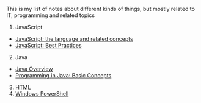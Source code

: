 This is my list of notes about different kinds of things, but mostly related to IT, programming and related topics

1. JavaScript
 - [JavaScript: the language and related concepts][3]
 - [JavaScript: Best Practices][2]
2. Java
 - [Java Overview][4]
 - [Programming in Java: Basic Concepts][5]
3. [HTML][1]
4. [Windows PowerShell][6]


[1]: html.md

[2]: javaScript-best-practices.md
[3]: JavaScript.md

[4]: ./java/java-overview.md (Java Overview)
[5]: ./java/java-programming-basic-concepts.md

[6]: PowerShell.md